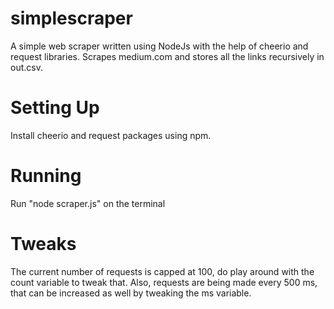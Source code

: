 # simplescraper
A simple web scraper written using NodeJs with the help of cheerio and request libraries. Scrapes medium.com and stores all the links recursively in out.csv.

# Setting Up
Install cheerio and request packages using npm.

# Running
Run "node scraper.js" on the terminal

# Tweaks
The current number of requests is capped at 100, do play around with the count variable to tweak that.
Also, requests are being made every 500 ms, that can be increased as well by tweaking the ms variable.
